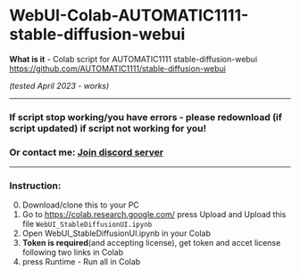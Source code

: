 # WebUI-Colab-AUTOMATIC1111-stable-diffusion-webui
**What is it** - Colab script for AUTOMATIC1111 stable-diffusion-webui https://github.com/AUTOMATIC1111/stable-diffusion-webui

*(tested April 2023 - works)*
___

### If script stop working/you have errors - please redownload (if script updated) if script not working for you!

### Or contact me: [**Join discord server**](https://discord.gg/JKyqWgt)
___

### Instruction:

0. Download/clone this to your PC
1. Go to https://colab.research.google.com/ press Upload and Upload this file `WebUI_StableDiffusionUI.ipynb`
2. Open WebUI_StableDiffusionUI.ipynb in your Colab
3. **Token is required**(and accepting license), get token and accet license following two links in Colab
4. press Runtime - Run all in Colab

